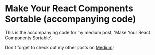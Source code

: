 # Make Your React Components Sortable (accompanying code)

This is the accompanying code for my medium post, 'Make Your React Components Sortable'.

Don't forget to check out my other posts on [Medium](https://medium.com/@mattcroak718)! 

